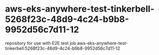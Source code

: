 # aws-eks-anywhere-test-tinkerbell-5268f23c-48d9-4c24-b9b8-9952d56c7d11-12
repository for use with E2E test job aws-eks-anywhere-test-tinkerbell:5268f23c-48d9-4c24-b9b8-9952d56c7d11-12
